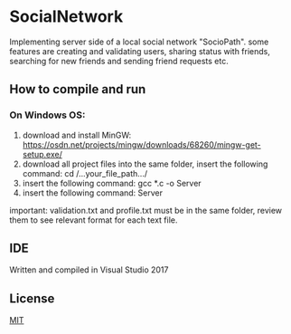 # SocialNetwork
Implementing server side of a local social network "SocioPath". some features are creating and validating users, sharing status with friends, searching for new friends and sending friend requests etc.

## How to compile and run


### On Windows OS: 
1. download and install MinGW: https://osdn.net/projects/mingw/downloads/68260/mingw-get-setup.exe/
2. download all project files into the same folder, insert the following command: cd /...your_file_path.../
3. insert the following command: gcc *.c -o Server
4. insert the following command: Server

important: validation.txt and profile.txt must be in the same folder, review them to see relevant format for each text file. 


## IDE
Written and compiled in Visual Studio 2017

## License
[MIT](https://choosealicense.com/licenses/mit/)
